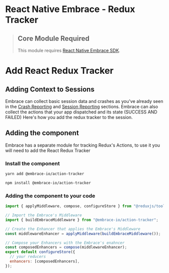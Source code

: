 # React Native Embrace - Redux Tracker

> ## Core Module Required
>
> This module requires [React Native Embrace SDK](https://www.npmjs.com/package/@embrace-io/react-native).

# Add React Redux Tracker

## Adding Context to Sessions

Embrace can collect basic session data and crashes as you've already seen in the [Crash Reporting](https://embrace.io/docs/react-native/integration/crash-reporting) and [Session Reporting](https://embrace.io/docs/react-native/integration/session-reporting) sections.
Embrace can also collect the actions that your app dispatched and its state (SUCCESS AND FAILED)
Here's how you add the redux tracker to the session.

## Adding the component

Embrace has a separate module for tracking Redux's Actions, to use it you will need to add the React Redux Tracker

### Install the component

```sh
yarn add @embrace-io/action-tracker
```

```sh
npm install @embrace-io/action-tracker
```

### Adding the component to your code

```javascript
import { applyMiddleware, compose, configureStore } from "@reduxjs/toolkit";

// Import the Embrace's Middleware
import { buildEmbraceMiddleware } from "@embrace-io/action-tracker";

// Create the Enhancer that applies the Embrace's Middleware
const middlewareEnhancer = applyMiddleware(buildEmbraceMiddleware());

// Compose your Enhancers with the Embrace's enahncer
const composedEnhancers = compose(middlewareEnhancer);
export default configureStore({
  // your reducers
  enhancers: [composedEnhancers],
});
```
